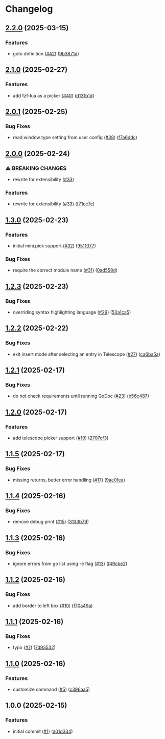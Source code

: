 # Changelog

## [2.2.0](https://github.com/fredrikaverpil/godoc.nvim/compare/v2.1.0...v2.2.0) (2025-03-15)


### Features

* goto definition ([#42](https://github.com/fredrikaverpil/godoc.nvim/issues/42)) ([9b3871d](https://github.com/fredrikaverpil/godoc.nvim/commit/9b3871d02cc12fe03e1e078610b231bd80180735))

## [2.1.0](https://github.com/fredrikaverpil/godoc.nvim/compare/v2.0.1...v2.1.0) (2025-02-27)


### Features

* add fzf-lua as a picker ([#40](https://github.com/fredrikaverpil/godoc.nvim/issues/40)) ([d131b1d](https://github.com/fredrikaverpil/godoc.nvim/commit/d131b1d7eaed7e5eef60faa6a99ea2b5a3ae6a59))

## [2.0.1](https://github.com/fredrikaverpil/godoc.nvim/compare/v2.0.0...v2.0.1) (2025-02-25)


### Bug Fixes

* read window type setting from user config ([#38](https://github.com/fredrikaverpil/godoc.nvim/issues/38)) ([f7a6ddc](https://github.com/fredrikaverpil/godoc.nvim/commit/f7a6ddc64498a0475fb5f9d44b3152333f7c1da5))

## [2.0.0](https://github.com/fredrikaverpil/godoc.nvim/compare/v1.3.0...v2.0.0) (2025-02-24)


### ⚠ BREAKING CHANGES

* rewrite for extensibility ([#33](https://github.com/fredrikaverpil/godoc.nvim/issues/33))

### Features

* rewrite for extensibility ([#33](https://github.com/fredrikaverpil/godoc.nvim/issues/33)) ([f71cc7c](https://github.com/fredrikaverpil/godoc.nvim/commit/f71cc7c8423bc1ba4af93933c592350e23cab4ae))

## [1.3.0](https://github.com/fredrikaverpil/godoc.nvim/compare/v1.2.3...v1.3.0) (2025-02-23)


### Features

* initial mini.pick support ([#32](https://github.com/fredrikaverpil/godoc.nvim/issues/32)) ([9511077](https://github.com/fredrikaverpil/godoc.nvim/commit/95110775a983978b14083a441be251eb2518b87b))


### Bug Fixes

* require the correct module name ([#31](https://github.com/fredrikaverpil/godoc.nvim/issues/31)) ([0ad558d](https://github.com/fredrikaverpil/godoc.nvim/commit/0ad558d9c0da13999d7d3a4ee2707ecac1a299cd))

## [1.2.3](https://github.com/fredrikaverpil/godoc.nvim/compare/v1.2.2...v1.2.3) (2025-02-23)


### Bug Fixes

* overriding syntax highlighting language ([#29](https://github.com/fredrikaverpil/godoc.nvim/issues/29)) ([50a1ca5](https://github.com/fredrikaverpil/godoc.nvim/commit/50a1ca545e0ef339b097d080f5d2ce30484547be))

## [1.2.2](https://github.com/fredrikaverpil/godoc.nvim/compare/v1.2.1...v1.2.2) (2025-02-22)


### Bug Fixes

* exit insert mode after selecting an entry in Telescope ([#27](https://github.com/fredrikaverpil/godoc.nvim/issues/27)) ([ca6ba5a](https://github.com/fredrikaverpil/godoc.nvim/commit/ca6ba5ad9b9474ef42abc70bf2ac4d48770875a0))

## [1.2.1](https://github.com/fredrikaverpil/godoc.nvim/compare/v1.2.0...v1.2.1) (2025-02-17)


### Bug Fixes

* do not check requirements until running GoDoc ([#23](https://github.com/fredrikaverpil/godoc.nvim/issues/23)) ([b56c487](https://github.com/fredrikaverpil/godoc.nvim/commit/b56c487a1efd6c23c290b4a3ebad39305922158f))

## [1.2.0](https://github.com/fredrikaverpil/godoc.nvim/compare/v1.1.5...v1.2.0) (2025-02-17)


### Features

* add telescope picker support ([#19](https://github.com/fredrikaverpil/godoc.nvim/issues/19)) ([2707cf3](https://github.com/fredrikaverpil/godoc.nvim/commit/2707cf3d825ec5fde5752617d89940402e804e88))

## [1.1.5](https://github.com/fredrikaverpil/godoc.nvim/compare/v1.1.4...v1.1.5) (2025-02-17)


### Bug Fixes

* missing returns, better error handling ([#17](https://github.com/fredrikaverpil/godoc.nvim/issues/17)) ([9ae0fea](https://github.com/fredrikaverpil/godoc.nvim/commit/9ae0fea63cb72bfe9025785377d77490229e5a79))

## [1.1.4](https://github.com/fredrikaverpil/godoc.nvim/compare/v1.1.3...v1.1.4) (2025-02-16)


### Bug Fixes

* remove debug print ([#15](https://github.com/fredrikaverpil/godoc.nvim/issues/15)) ([3133b79](https://github.com/fredrikaverpil/godoc.nvim/commit/3133b79fa03c4fb86d397d20f983af14ced788b7))

## [1.1.3](https://github.com/fredrikaverpil/godoc.nvim/compare/v1.1.2...v1.1.3) (2025-02-16)


### Bug Fixes

* ignore errors from go list using -e flag ([#13](https://github.com/fredrikaverpil/godoc.nvim/issues/13)) ([f49cbe2](https://github.com/fredrikaverpil/godoc.nvim/commit/f49cbe2e82b599aa9a0703ade388be3f093128c7))

## [1.1.2](https://github.com/fredrikaverpil/godoc.nvim/compare/v1.1.1...v1.1.2) (2025-02-16)


### Bug Fixes

* add border to left box ([#10](https://github.com/fredrikaverpil/godoc.nvim/issues/10)) ([f70a49a](https://github.com/fredrikaverpil/godoc.nvim/commit/f70a49a872e0bf551c252f1af185601202a3eb69))

## [1.1.1](https://github.com/fredrikaverpil/godoc.nvim/compare/v1.1.0...v1.1.1) (2025-02-16)


### Bug Fixes

* typo ([#7](https://github.com/fredrikaverpil/godoc.nvim/issues/7)) ([7d93532](https://github.com/fredrikaverpil/godoc.nvim/commit/7d93532c285070793336364044e16f13d53aa00a))

## [1.1.0](https://github.com/fredrikaverpil/godoc.nvim/compare/v1.0.0...v1.1.0) (2025-02-16)


### Features

* customize command ([#5](https://github.com/fredrikaverpil/godoc.nvim/issues/5)) ([c396aa5](https://github.com/fredrikaverpil/godoc.nvim/commit/c396aa5051f234eb3eea1714817af823cf9e011b))

## 1.0.0 (2025-02-15)


### Features

* initial commit ([#1](https://github.com/fredrikaverpil/godoc.nvim/issues/1)) ([a01d334](https://github.com/fredrikaverpil/godoc.nvim/commit/a01d334c6bcb55e94d1908a1b470ba378a417607))
